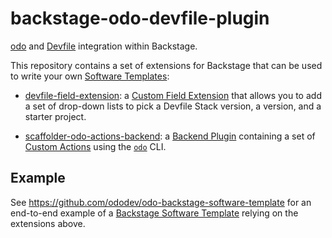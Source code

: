 # backstage-odo-devfile-plugin

[odo](https://odo.dev/) and [Devfile](https://devfile.io/) integration within Backstage.

This repository contains a set of extensions for Backstage that can be used to write your own [Software Templates](https://backstage.io/docs/features/software-templates/):

- [devfile-field-extension](plugins/devfile-field-extension): a [Custom Field Extension](https://backstage.io/docs/features/software-templates/writing-custom-field-extensions/) that allows you to add a set of drop-down lists to pick a Devfile Stack version, a version, and a starter project.

- [scaffolder-odo-actions-backend](plugins/scaffolder-odo-actions-backend): a [Backend Plugin](https://backstage.io/docs/plugins/backend-plugin/) containing a set of [Custom Actions](https://backstage.io/docs/features/software-templates/writing-custom-actions) using the [`odo`](https://odo.dev/) CLI.

## Example

See <https://github.com/ododev/odo-backstage-software-template> for an end-to-end example of a [Backstage Software Template](https://backstage.io/docs/features/software-templates/) relying on the extensions above.
